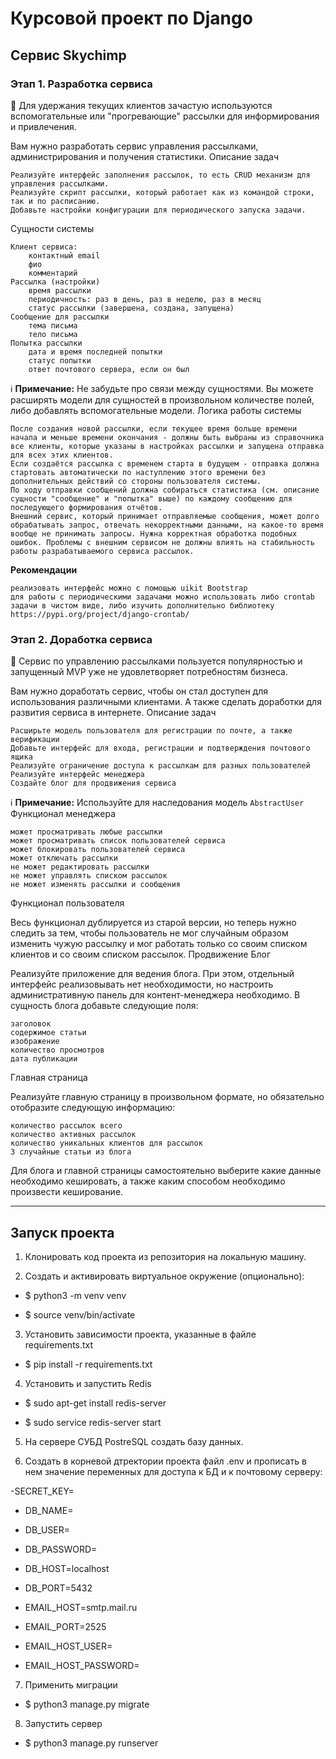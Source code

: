 # Курсовой проект по Django
## Сервис Skychimp
### Этап 1. Разработка сервиса
📍 Для удержания текущих клиентов зачастую используются вспомогательные или "прогревающие" рассылки для информирования и привлечения.

Вам нужно разработать сервис управления рассылками, администрирования и получения статистики.
Описание задач

    Реализуйте интерфейс заполнения рассылок, то есть CRUD механизм для управления рассылками.
    Реализуйте скрипт рассылки, который работает как из командой строки, так и по расписанию.
    Добавьте настройки конфигурации для периодического запуска задачи.

Сущности системы

    Клиент сервиса:
        контактный email
        фио
        комментарий
    Рассылка (настройки)
        время рассылки
        периодичность: раз в день, раз в неделю, раз в месяц
        статус рассылки (завершена, создана, запущена)
    Сообщение для рассылки
        тема письма
        тело письма
    Попытка рассылки
        дата и время последней попытки
        статус попытки
        ответ почтового сервера, если он был

ℹ️ **Примечание:** Не забудьте про связи между сущностями. Вы можете расширять модели для сущностей в произвольном количестве полей, либо добавлять вспомогательные модели.
Логика работы системы

    После создания новой рассылки, если текущее время больше времени начала и меньше времени окончания - должны быть выбраны из справочника все клиенты, которые указаны в настройках рассылки и запущена отправка для всех этих клиентов.
    Если создаётся рассылка с временем старта в будущем - отправка должна стартовать автоматически по наступлению этого времени без дополнительных действий со стороны пользователя системы.
    По ходу отправки сообщений должна собираться статистика (см. описание сущности "сообщение" и "попытка" выше) по каждому сообщению для последующего формирования отчётов.
    Внешний сервис, который принимает отправляемые сообщения, может долго обрабатывать запрос, отвечать некорректными данными, на какое-то время вообще не принимать запросы. Нужна корректная обработка подобных ошибок. Проблемы с внешним сервисом не должны влиять на стабильность работы разрабатываемого сервиса рассылок.

**Рекомендации**

    реализовать интерфейс можно с помощью uikit Bootstrap
    для работы с периодическими задачами можно использовать либо crontab задачи в чистом виде, либо изучить дополнительно библиотеку https://pypi.org/project/django-crontab/

### Этап 2. Доработка сервиса
📍 Сервис по управлению рассылками пользуется популярностью и запущенный MVP уже не удовлетворяет потребностям бизнеса.

Вам нужно доработать сервис, чтобы он стал доступен для использования различными клиентами. А также сделать доработки для развития сервиса в интернете.
Описание задач

    Расширьте модель пользователя для регистрации по почте, а также верификации
    Добавьте интерфейс для входа, регистрации и подтверждения почтового ящика
    Реализуйте ограничение доступа к рассылкам для разных пользователей
    Реализуйте интерфейс менеджера
    Создайте блог для продвижения сервиса

ℹ️ **Примечание:** Используйте для наследования модель `AbstractUser`
Функционал менеджера

    может просматривать любые рассылки
    может просматривать список пользователей сервиса
    может блокировать пользователей сервиса
    может отключать рассылки
    не может редактировать рассылки
    не может управлять списком рассылок
    не может изменять рассылки и сообщения

Функционал пользователя

Весь функционал дублируется из старой версии, но теперь нужно следить за тем, чтобы пользователь не мог случайным образом изменить чужую рассылку и мог работать только со своим списком клиентов и со своим списком рассылок.
Продвижение
Блог

Реализуйте приложение для ведения блога. При этом, отдельный интерфейс реализовывать нет необходимости, но настроить административную панель для контент-менеджера необходимо. В сущность блога добавьте следующие поля:

    заголовок
    содержимое статьи
    изображение
    количество просмотров
    дата публикации

Главная страница

Реализуйте главную страницу в произвольном формате, но обязательно отобразите следующую информацию:

    количество рассылок всего
    количество активных рассылок
    количество уникальных клиентов для рассылок
    3 случайные статьи из блога

Для блога и главной страницы самостоятельно выберите какие данные необходимо кешировать, а также каким способом необходимо произвести кеширование.

_______________________________________________________________________________________________________________________


## Запуск проекта

1. Клонировать код проекта из репозитория на локальную машину.

2. Создать и активировать виртуальное окружение (опционально):

- $ python3 -m venv venv

- $ source venv/bin/activate


3. Установить зависимости проекта, указанные в файле requirements.txt

- $ pip install -r requirements.txt

4. Установить и запустить Redis

- $ sudo apt-get install redis-server

- $ sudo service redis-server start


5. На сервере СУБД PostreSQL создать базу данных.


6. Создать в корневой дтректории проекта файл .env и прописать в нем значение переменных для доступа к БД и к почтовому серверу:

-SECRET_KEY=

- DB_NAME=
- DB_USER=
- DB_PASSWORD=
- DB_HOST=localhost
- DB_PORT=5432

- EMAIL_HOST=smtp.mail.ru
- EMAIL_PORT=2525
- EMAIL_HOST_USER=
- EMAIL_HOST_PASSWORD=


7. Применить миграции

- $ python3 manage.py migrate


8. Запустить сервер

- $ python3 manage.py runserver

